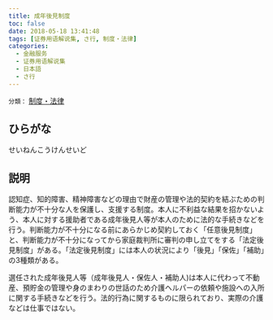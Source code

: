 ```yaml
---
title: 成年後見制度
toc: false
date: 2018-05-18 13:41:48
tags: [证券用语解说集, さ行, 制度・法律]
categories:
  - 金融服务
  - 证券用语解说集
  - 日本語
  - さ行
---
```


`分類：` [制度・法律](/tags/制度・法律/)

## ひらがな

せいねんこうけんせいど

## 説明

認知症、知的障害、精神障害などの理由で財産の管理や法的契約を結ぶための判断能力が不十分な人を保護し、支援する制度。本人に不利益な結果を招かないよう、本人に対する援助者である成年後見人等が本人のために法的な手続きなどを行う。判断能力が不十分になる前にあらかじめ契約しておく「任意後見制度」と、判断能力が不十分になってから家庭裁判所に審判の申し立てをする「法定後見制度」がある。「法定後見制度」には本人の状況により「後見」「保佐」「補助」の3種類がある。

選任された成年後見人等（成年後見人・保佐人・補助人)は本人に代わって不動産、預貯金の管理や身のまわりの世話のため介護ヘルパーの依頼や施設への入所に関する手続きなどを行う。法的行為に関するものに限られており、実際の介護などは仕事ではない。
